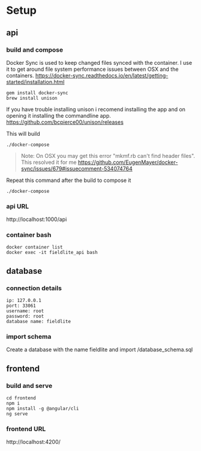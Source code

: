 
# Setup

## api

### build and compose

Docker Sync is used to keep changed files synced with the container. I use it to get around file system performance issues between OSX and the containers. https://docker-sync.readthedocs.io/en/latest/getting-started/installation.html

    gem install docker-sync
    brew install unison


If you have trouble installing unison i recomend installing the app and on opening it installing the commandline app. https://github.com/bcpierce00/unison/releases


This will build

    ./docker-compose

> Note: On OSX you may get this error "mkmf.rb can't find header files". This resolved it for me https://github.com/EugenMayer/docker-sync/issues/679#issuecomment-534074764


Repeat this command after the build to compose it

    ./docker-compose

### api URL
http://localhost:1000/api

### container bash
    docker container list
    docker exec -it fieldlite_api bash

## database

### connection details
    ip: 127.0.0.1
    port: 33061
    username: root
    password: root
    database name: fieldlite

### import schema
Create a database with the name fieldlite and import /database_schema.sql

## frontend

### build and serve
    cd frontend
    npm i
    npm install -g @angular/cli
    ng serve

### frontend URL
http://localhost:4200/